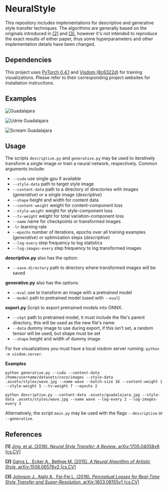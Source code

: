 # NeuralStyle
This repository includes implementations for descriptive and generative style transfer techniques. The algorithms are generally
based on the originals introduced in [[2]](../master/README.md#references) and [[3]](../master/README.md#references), however it's not intended to reproduce the exact results of either paper, 
thus some hyperparameters and other implementation details have been changed.

## Dependencies
This project uses [PyTorch 0.4.1](https://github.com/pytorch/pytorch/releases/tag/v0.4.1) and 
[Visdom (8c6322d)](https://github.com/facebookresearch/visdom) for training visualizations. Please refer to their corresponding
project websites for installation instructions.

## Examples
![Guadalajara](../master/.assets/guadalajara.jpg)

![Udnie Guadalajara](../master/.assets/udnie_guadalajara.jpg)

![Scream Guadalajara](../master/.assets/scream_guadalajara.jpg)

## Usage
The scripts `descriptive.py` and `generative.py` may be used to iteratively transform a single image or train a neural network,
respectively. Common arguments include:
- `--cuda` use single gpu if available
- `--style-data` path to target style image
- `--content-data` path to a directory of directories with images (*generative*) or a single image (*descriptive*)
- `--shape` height and width for content data
- `--content-weight` weight for content-component loss
- `--style-weight` weight for style-component loss
- `--tv-weight` weight for total variation-component loss
- `--name` name for checkpoints or transformed images
- `-lr` learning rate
- `--epochs` number of iterations, epochs over all training examples (*generative*) or optimization steps (*descriptive*)
- `--log-every` step frequency to log statistics
- `--log-images-every` step frequency to log transformed images

**descriptive.py** also has the option:
- `--save-directory` path to directory where transformed images will be saved

**generative.py** also has the options:
- `--eval` use to transform an image with a pretrained model
- `--model` path to pretrained model (used with `--eval`)

**export.py**
Script to export pretrained models into ONNX.

- `--ckpt` path to pretrained model, it must include the file's parent directory, this will be used as the new file's name
- `--data` dummy image to use during export, if this isn't set, a random tensor will be used, but shape must be set
- `--shape` height and width of dummy image

For live visualizations you must have a local visdom server running: `python -m visdom.server`.

**Examples**
```
python generative.py --cuda --content-data /home/username/datasets/coco/images --style-data .assets/styles/wave.jpg --name wave --batch-size 16 --content-weight 1 --style-weight 5 --tv-weight 7 --epochs 2 

python descriptive.py --content-data .assets/guadalajara.jpg --style-data .assets/styles/wave.jpg --name wave --log-every 2 --log-images-every 3 
```

Alternatively, the script `main.py` may be used with the flags `--descriptive` or `--generative`.

## References
**[1]** [Jing, et al. (2018). *Neural Style Transfer: A Review*. arXiv:1705.04058v6 [cs.CV]](https://arxiv.org/abs/1705.04058)

**[2]** [Gatys L., Ecker A., Bethge M. (2015). *A Neural Algorithm of Artistic Style*. arXiv:1508.06576v2 [cs.CV]](https://arxiv.org/abs/1508.06576)

**[3]** [Johnson J., Alahi A., Fei-Fei L. (2016). *Perceptual Losses for Real-Time Style Transfer and Super-Resolution*. arXiv:1603.08155v1 [cs.CV]](https://arxiv.org/abs/1603.08155)
